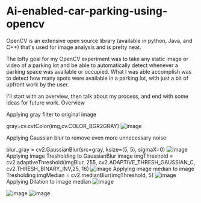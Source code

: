 # Ai-enabled-car-parking-using-opencv
OpenCV is an extensive open source library (available in python, Java, and C++) that's used for image analysis and is pretty neat.

The lofty goal for my OpenCV experiment was to take any static image or video of a parking lot and be able to automatically detect whenever a parking space was available or occupied.
What I was able accomplish was to detect how many spots were available in a parking lot, with just a bit of upfront work by the user.

I'll start with an overview, then talk about my process, and end with some ideas for future work.
Overview

Applying gray filter to original image

gray=cv.cvtColor(img,cv.COLOR_BGR2GRAY)
![image](https://github.com/Vamsi59/Ai-enabled-car-parking-using-opencv/assets/94848154/f091c959-b238-4e98-8916-957cbf029da9)

Applying Gaussian blur to remove even more unnecessary noise:

blur_gray = cv2.GaussianBlur(src=gray, ksize=(5, 5), sigmaX=0)
![image](https://github.com/Vamsi59/Ai-enabled-car-parking-using-opencv/assets/94848154/6d69ec0d-f256-4fbe-9aa3-ccc82bf2bea5)
Applying image Tresholding to GaussianBlur image
imgThreshold = cv2.adaptiveThreshold(imgBlur, 255, cv2.ADAPTIVE_THRESH_GAUSSIAN_C, cv2.THRESH_BINARY_INV,25, 16)
![image](https://github.com/Vamsi59/Ai-enabled-car-parking-using-opencv/assets/94848154/5e89a6f0-e758-4e2e-a245-e8874191ddcc)
Applying image median to image Tresholding 
imgMedian = cv2.medianBlur(imgThreshold, 5)
![image](https://github.com/Vamsi59/Ai-enabled-car-parking-using-opencv/assets/94848154/3075f971-9de0-4878-842a-398a8af07420)
Applying Dilation to image median
![image](https://github.com/Vamsi59/Ai-enabled-car-parking-using-opencv/assets/94848154/2065459c-79c7-43e0-9718-53823a672d2e)

![image](https://github.com/Vamsi59/Ai-enabled-car-parking-using-opencv/assets/94848154/e7e1e637-7ff8-45fe-b877-6cf477dca426)
![image](https://github.com/Vamsi59/Ai-enabled-car-parking-using-opencv/assets/94848154/be51b85f-78fc-4202-a107-116b8333f728)
